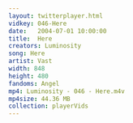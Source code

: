 ```yaml
---
layout: twitterplayer.html
vidkey: 046-Here
date:   2004-07-01 10:00:00
title:  Here
creators: Luminosity
song: Here
artist: Vast
width: 848
height: 480
fandoms: Angel
mp4: Luminosity - 046 - Here.m4v
mp4size: 44.36 MB
collection: playerVids
---
```


  <div>
  
  </div>
  
